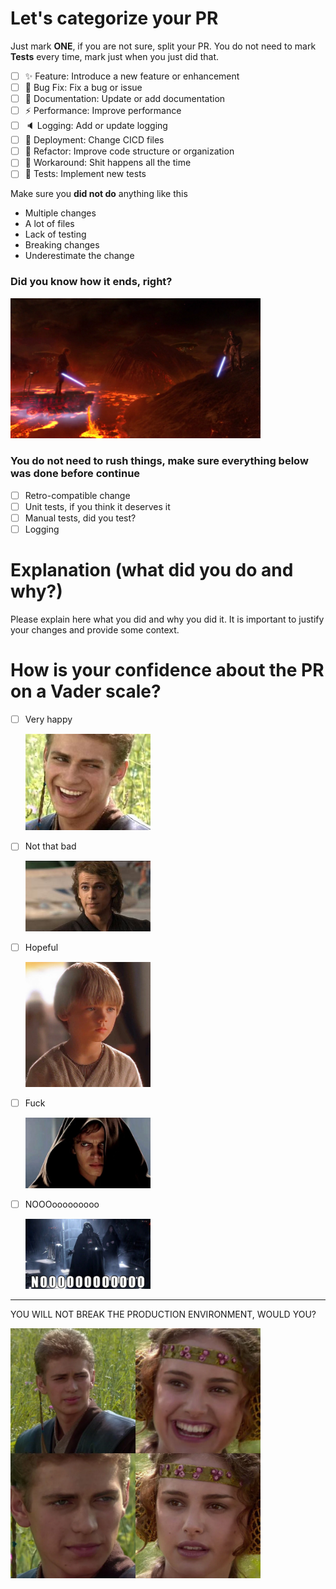 # Let's categorize your PR

Just mark **ONE**, if you are not sure, split your PR.
You do not need to mark **Tests** every time, mark just when you just did that.

- [ ] ✨ Feature: Introduce a new feature or enhancement
- [ ] 🐛 Bug Fix: Fix a bug or issue
- [ ] 📝 Documentation: Update or add documentation
- [ ] ⚡️  Performance: Improve performance
- [ ] 🔈 Logging: Add or update logging
- [ ] 💚 Deployment: Change CICD files
- [ ] 🔄 Refactor: Improve code structure or organization
- [ ] 💩 Workaround: Shit happens all the time
- [ ] 🧪 Tests: Implement new tests

Make sure you **did not do** anything like this

- Multiple changes
- A lot of files
- Lack of testing
- Breaking changes
- Underestimate the change


### Did you know how it ends, right?

<img src="https://github.com/rpo-pay/.github/blob/de447d2bb14aa8686353ea91154e787e44dd99b6/assets/image-6.png" width="400px" />

### You do not need to rush things, make sure everything below was done before continue

- [ ] Retro-compatible change
- [ ] Unit tests, if you think it deserves it
- [ ] Manual tests, did you test? 
- [ ] Logging

# Explanation (what did you do and why?)

Please explain here what you did and why you did it. It is important to justify your changes and provide some context.

# How is your confidence about the PR on a Vader scale?

- [ ] Very happy
  
  <img src="assets/image.png" width="200px" />
- [ ] Not that bad
  
  <img src="assets/image-1.png" width="200px" />
- [ ] Hopeful
  
  <img src="assets/image-2.png" width="200px" />
- [ ] Fuck
  
  <img src="assets/image-3.png" width="200px" />

- [ ] NOOOooooooooo

  <img src="assets/image-4.png" width="200px" />

----

YOU WILL NOT BREAK THE PRODUCTION ENVIRONMENT, WOULD YOU?

<img src="assets/image-5.png" width="400px" />
